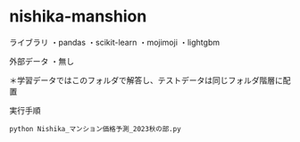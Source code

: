 # nishika-manshion

ライブラリ
・pandas
・scikit-learn
・mojimoji
・lightgbm

外部データ
・無し

＊学習データではこのフォルダで解答し、テストデータは同じフォルダ階層に配置

実行手順
```
python Nishika_マンション価格予測_2023秋の部.py
```